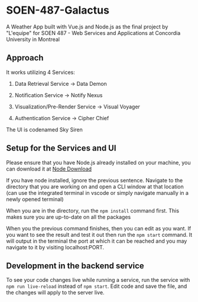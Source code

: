 # SOEN-487-Galactus

A Weather App built with Vue.js and Node.js as the final project by "L'equipe" for SOEN 487 - Web Services and Applications at Concordia University in Montreal

## Approach

It works utilizing 4 Services:

1) Data Retrieval Service -> Data Demon

2) Notification Service -> Notify Nexus

3) Visualization/Pre-Render Service -> Visual Voyager

4) Authentication Service -> Cipher Chief

The UI is codenamed Sky Siren

## Setup for the Services and UI
Please ensure that you have Node.js already installed on your machine, you can download it at [Node Download](https://nodejs.org/en/download)

If you have node installed, ignore the previous sentence. Navigate to the directory that you are working on and open a CLI window at that location (can use the integrated terminal in vscode or simply navigate manually in a newly opened terminal)

When you are in the directory, run the ``npm install`` command first. This makes sure you are up-to-date on all the packages

When you the previous command finishes, then you can edit as you want. If you want to see the result and test it out then run the ``npm start`` command. It will output in the terminal the port at which it can be reached and you may navigate to it by visiting localhost:PORT.

## Development in the backend service
To see your code changes live while running a service, run the service with ``npm run live-reload`` instead of ``npm start``. Edit code and save the file, and the changes will apply to the server live.